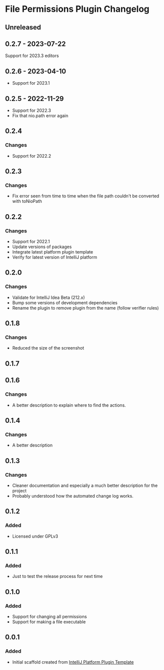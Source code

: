 <!-- Keep a Changelog guide -> https://keepachangelog.com -->

# File Permissions Plugin Changelog

## Unreleased

## 0.2.7 - 2023-07-22
Support for 2023.3 editors

## 0.2.6 - 2023-04-10
- Support for 2023.1

## 0.2.5 - 2022-11-29
- Support for 2022.3
- Fix that nio.path error again

## 0.2.4

### Changes
- Support for 2022.2

## 0.2.3

### Changes
- Fix error seen from time to time when the file path couldn't be converted with toNioPath

## 0.2.2

### Changes
- Support for 2022.1
- Update versions of packages
- Integrate latest platform plugin template
- Verify for latest version of IntelliJ platform

## 0.2.0

### Changes
- Validate for IntelliJ Idea Beta (212.x)
- Bump some versions of development dependencies
- Rename the plugin to remove plugin from the name (follow verifier rules)

## 0.1.8

### Changes
- Reduced the size of the screenshot

## 0.1.7

## 0.1.6

### Changes
- A better description to explain where to find the actions.

## 0.1.4

### Changes
- A better description

## 0.1.3

### Changes
- Cleaner documentation and especially a much better description for the project
- Probably understood how the automated change log works.

## 0.1.2

### Added
- Licensed under GPLv3

## 0.1.1

### Added
- Just to test the release process for next time

## 0.1.0

### Added
- Support for changing all permissions
- Support for making a file executable

## 0.0.1

### Added
- Initial scaffold created from [IntelliJ Platform Plugin Template](https://github.com/JetBrains/intellij-platform-plugin-template)
